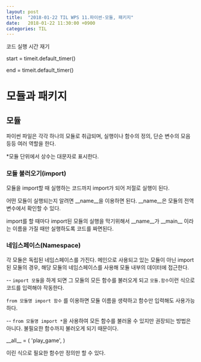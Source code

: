```yaml
---
layout: post
title:  "2018-01-22 TIL WPS 11.파이썬-모듈, 패키지"
date:   2018-01-22 11:30:00 +0900
categories: TIL
---
```


코드 실행 시간 재기

start = timeit.default_timer()

end = timeit.default_timer()

# 모듈과 패키지

## 모듈

파이썬 파일은 각각 하나의 모듈로 취급되며, 실행이나 함수의 정의, 단순 변수의 모음 등등 여러 역할을 한다.

*모듈 단위에서 상수는 대문자로 표시한다.

### 모듈 불러오기(import)

모듈을 import할 때 실행하는 코드까지 import가 되어 저절로 실행이 된다.

어떤 모듈이 실행되는지 알려면 \_\_name\_\_을 이용하면 된다. \_\_name\_\_은 모듈의 전역변수에서 확인할 수 있다.

import를 할 때마다 import된 모듈의 실행을 막기위해서 \_\_name\_\_가 \_\_main\_\_ 이라는 이름을 가질 때만 실행하도록 코드를 짜면된다.


### 네임스페이스(Namespace)

각 모듈은 독립된 네임스페이스를 가진다. 메인으로 사용되고 있는 모듈이 아닌 import된 모듈의 경우, 해당 모듈의 네임스페이스를 사용해 모듈 내부의 데이터에 접근한다.

--
`import 모듈`을 하게 되면 그 모듈의 모든 함수를 불러오게 되고 `모듈.함수`이런 식으로 코드를 입력해야 작동한다.

`from 모듈명 import 함수` 를 이용하면  모듈 이름을 생략하고 함수만 입력해도 사용가능하다.

--
`from 모듈명 import *`을 사용하여 모든 함수를 불러올 수 있지만 권장되는 방법은 아니다. 불필요한 함수까지 불러오게 되기 때문이다.

\_\_all\_\_  = (
	'play_game',
	)
	
이린 식으로 필요한 함수만 정의만 할 수 있다.
















